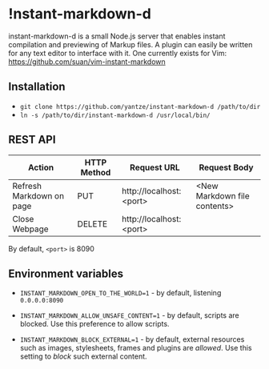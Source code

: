 !nstant-markdown-d
================
instant-markdown-d is a small Node.js server that enables instant compilation and previewing of Markup files. A plugin can easily be written for any text editor to interface with it. One currently exists for Vim: https://github.com/suan/vim-instant-markdown

Installation
------------
- `git clone https://github.com/yantze/instant-markdown-d /path/to/dir`
- `ln -s /path/to/dir/instant-markdown-d /usr/local/bin/`

REST API
--------
| Action           | HTTP Method | Request URL               | Request Body |
|---------------------|-------------|---------------------------|--------------------|
| Refresh Markdown on page | PUT        | http://localhost:\<port\> | \<New Markdown file contents\> |
| Close Webpage    | DELETE      | http://localhost:\<port\> | |
By default, `<port>` is 8090

Environment variables
---------------------

* `INSTANT_MARKDOWN_OPEN_TO_THE_WORLD=1` - by default, listening `0.0.0.0:8090`

* `INSTANT_MARKDOWN_ALLOW_UNSAFE_CONTENT=1` - by default, scripts are blocked.
  Use this preference to allow scripts.

* `INSTANT_MARKDOWN_BLOCK_EXTERNAL=1` - by default, external resources such as
  images, stylesheets, frames and plugins are *allowed*. Use this setting to
  *block* such external content.
